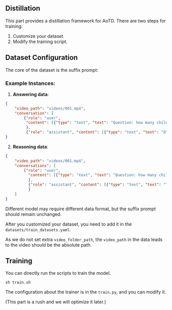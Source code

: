 ## Distillation
This part provides a distillation framework for AoTD. There are two steps for training:

1. Customize your dataset.
2. Modify the training script.

## Dataset Configuration
The core of the dataset is the suffix prompt:

### Example Instances:

1. **Answering data**:
```json
{
    "video_path": "videos/001.mp4", 
    "conversation": [
        {"role": "user", 
         "content": [{"type": "text", "text": "Question: how many children are in the video\nOptions:\n(A) one\n(B) three\n(C) seven\n(D) two\n(E) five\nAnswer with the option's letter from the given choices directly and only give the best option."}, {"type": "video"}]
         }, 
         {"role": "assistant", "content": [{"type": "text", "text": "D"}]}]
}
```

2. **Reasoning data**:
```json
{
    "video_path": "videos/001.mp4",
    "conversations": [
        {"role": "user", 
          "content": [{"type": "text", "text": "Question: how many children are in the video\nOptions:\n(A) one\n(B) three\n(C) seven\n(D) two\n(E) five\nExplain the rationale to answer the question."}, {"type": "video"}]
          }, 
          {"role": "assistant", "content": [{"type": "text", "text": "To solve this question, we have to find the maximum number of children appearing in the video at the same time ..."}]
          }
    ]
}
```

Different model may require different data format, but the suffix prompt should remain unchanged.

After you customized your dataset, you need to add it in the `datasets/train_datasets.yaml`.

As we do not set extra `video_folder_path`, the `video_path` in the data leads to the video should be the absolute path.

## Training
You can directly run the scripts to train the model.
```
sh train.sh
```

The configuration about the trainer is in the `train.py`, and you can modify it. 

(This part is a rush and we will optimize it later.)